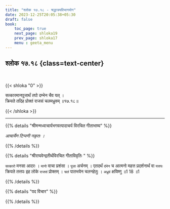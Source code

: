 ```yaml
---
title: "श्लोक १७.१८ - श्रद्धात्रयविभागयोग"
date: 2023-12-25T20:05:38+05:30
draft: false
book:
    toc_page: true
    next_page: shloka19
    prev_page: shloka17
    menu : geeta_menu
---
```




## श्लोक १७.१८ {class=text-center}

<br/>

{{< shloka  "0"  >}}

सत्कारमानपूजार्थं तपो दम्भेन चैव यत् ।  
क्रियते तदिह प्रोक्तं राजसं चलमध्रुवम् ॥१७.१८॥

{{< /shloka >}}

---


{{% details "श्रीमन्मध्वाचार्यभगवत्पादाचर्य विरचित  गीताभाष्य" %}}

*आचार्येण टिप्पणी नकृतः ।*

{{% /details %}}



{{% details "श्रीराघवेन्द्रतीर्थविरचित गीताविवृतिः " %}}

`सत्कारो` मनसा आदरः । `मानो` वाचा प्रशंसा । `पूजा` 
अर्चनम्‌ । एतदर्थं `दंभेन` च आत्मनो महत्त प्रदर्शनार्थं
वा `यत्तपः` क्रियते तत्तपः इह लोके `राजसं` प्रोक्तम्‌ । `चलं`
पातभयेन चलनहेतुः । `अध्रुवं` क्षयिष्णु ॥1 18 ॥1

{{% /details %}}



{{% details "पद विचार" %}}


{{% /details %}}
